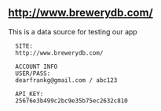 
## http://www.brewerydb.com/

This is a data source for testing our app


      SITE:
      http://www.brewerydb.com/

      ACCOUNT INFO
      USER/PASS:
      dearfrankg@gmail.com / abc123

      API_KEY:
      25676e3b499c2bc9e35b75ec2632c810
